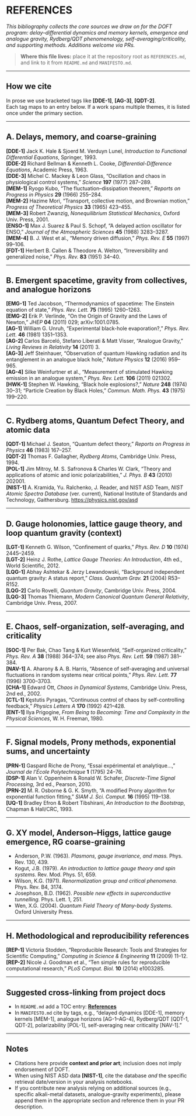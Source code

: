 # REFERENCES

_This bibliography collects the core sources we draw on for the DOFT program: delay–differential dynamics and memory kernels, emergence and analogue gravity, Rydberg/QDT phenomenology, self-averaging/criticality, and supporting methods. Additions welcome via PRs._

> **Where this file lives:** place it at the repository root as `REFERENCES.md`, and link to it from `README.md` and `MANIFESTO.md`.

---

## How we cite

In prose we use bracketed tags like **[DDE-1]**, **[AG-3]**, **[QDT-2]**.  
Each tag maps to an entry below. If a work spans multiple themes, it is listed once under the primary section.

---

## A. Delays, memory, and coarse-graining

**[DDE-1]** Jack K. Hale & Sjoerd M. Verduyn Lunel, _Introduction to Functional Differential Equations_, Springer, 1993.  
**[DDE-2]** Richard Bellman & Kenneth L. Cooke, _Differential-Difference Equations_, Academic Press, 1963.  
**[DDE-3]** Michel C. Mackey & Leon Glass, “Oscillation and chaos in physiological control systems,” _Science_ **197** (1977) 287–289.  
**[MEM-1]** Ryogo Kubo, “The fluctuation–dissipation theorem,” _Reports on Progress in Physics_ **29** (1966) 255–284.  
**[MEM-2]** Hazime Mori, “Transport, collective motion, and Brownian motion,” _Progress of Theoretical Physics_ **33** (1965) 423–455.  
**[MEM-3]** Robert Zwanzig, _Nonequilibrium Statistical Mechanics_, Oxford Univ. Press, 2001.  
**[ENSO-1]** Max J. Suarez & Paul S. Schopf, “A delayed action oscillator for ENSO,” _Journal of the Atmospheric Sciences_ **45** (1988) 3283–3287.  
**[MEM-4]** B. J. West et al., “Memory driven diffusion,” _Phys. Rev. E_ **55** (1997) 99–106.  
**[FDT-1]** Herbert B. Callen & Theodore A. Welton, “Irreversibility and generalized noise,” _Phys. Rev._ **83** (1951) 34–40.

---

## B. Emergent spacetime, gravity from collectives, and analogue horizons

**[EMG-1]** Ted Jacobson, “Thermodynamics of spacetime: The Einstein equation of state,” _Phys. Rev. Lett._ **75** (1995) 1260–1263.  
**[EMG-2]** Erik P. Verlinde, “On the Origin of Gravity and the Laws of Newton,” _JHEP_ **04** (2011) 029; arXiv:1001.0785.  
**[AG-1]** William G. Unruh, “Experimental black-hole evaporation?,” _Phys. Rev. Lett._ **46** (1981) 1351–1353.  
**[AG-2]** Carlos Barceló, Stefano Liberati & Matt Visser, “Analogue Gravity,” _Living Reviews in Relativity_ **14** (2011) 3.  
**[AG-3]** Jeff Steinhauer, “Observation of quantum Hawking radiation and its entanglement in an analogue black hole,” _Nature Physics_ **12** (2016) 959–965.  
**[AG-4]** Silke Weinfurtner et al., “Measurement of stimulated Hawking emission in an analogue system,” _Phys. Rev. Lett._ **106** (2011) 021302.  
**[HWK-1]** Stephen W. Hawking, “Black hole explosions?,” _Nature_ **248** (1974) 30–31; “Particle Creation by Black Holes,” _Commun. Math. Phys._ **43** (1975) 199–220.

---

## C. Rydberg atoms, Quantum Defect Theory, and atomic data

**[QDT-1]** Michael J. Seaton, “Quantum defect theory,” _Reports on Progress in Physics_ **46** (1983) 167–257.  
**[QDT-2]** Thomas F. Gallagher, _Rydberg Atoms_, Cambridge Univ. Press, 1994.  
**[POL-1]** Jim Mitroy, M. S. Safronova & Charles W. Clark, “Theory and applications of atomic and ionic polarizabilities,” _J. Phys. B_ **43** (2010) 202001.  
**[NIST-1]** A. Kramida, Yu. Ralchenko, J. Reader, and NIST ASD Team, _NIST Atomic Spectra Database_ (ver. current), National Institute of Standards and Technology, Gaithersburg. https://physics.nist.gov/asd

---

## D. Gauge holonomies, lattice gauge theory, and loop quantum gravity (context)

**[LGT-1]** Kenneth G. Wilson, “Confinement of quarks,” _Phys. Rev. D_ **10** (1974) 2445–2459.  
**[LGT-2]** Heinz J. Rothe, _Lattice Gauge Theories: An Introduction_, 4th ed., World Scientific, 2012.  
**[LQG-1]** Abhay Ashtekar & Jerzy Lewandowski, “Background independent quantum gravity: A status report,” _Class. Quantum Grav._ **21** (2004) R53–R152.  
**[LQG-2]** Carlo Rovelli, _Quantum Gravity_, Cambridge Univ. Press, 2004.  
**[LQG-3]** Thomas Thiemann, _Modern Canonical Quantum General Relativity_, Cambridge Univ. Press, 2007.

---

## E. Chaos, self-organization, self-averaging, and criticality

**[SOC-1]** Per Bak, Chao Tang & Kurt Wiesenfeld, “Self-organized criticality,” _Phys. Rev. A_ **38** (1988) 364–374; see also _Phys. Rev. Lett._ **59** (1987) 381–384.  
**[NAV-1]** A. Aharony & A. B. Harris, “Absence of self-averaging and universal fluctuations in random systems near critical points,” _Phys. Rev. Lett._ **77** (1996) 3700–3703.  
**[CHA-1]** Edward Ott, _Chaos in Dynamical Systems_, Cambridge Univ. Press, 2nd ed., 2002.  
**[CTL-1]** Kęstutis Pyragas, “Continuous control of chaos by self-controlling feedback,” _Physics Letters A_ **170** (1992) 421–428.  
**[ENT-1]** Ilya Prigogine, _From Being to Becoming: Time and Complexity in the Physical Sciences_, W. H. Freeman, 1980.

---

## F. Signal models, Prony methods, exponential sums, and uncertainty

**[PRN-1]** Gaspard Riche de Prony, “Essai expérimental et analytique…,” _Journal de l’École Polytechnique_ **1** (1795) 24–76.  
**[DSP-1]** Alan V. Oppenheim & Ronald W. Schafer, _Discrete-Time Signal Processing_, 3rd ed., Pearson, 2010.  
**[PRN-2]** M. R. Osborne & G. K. Smyth, “A modified Prony algorithm for exponential function fitting,” _SIAM J. Sci. Comput._ **16** (1995) 119–138.  
**[UQ-1]** Bradley Efron & Robert Tibshirani, _An Introduction to the Bootstrap_, Chapman & Hall/CRC, 1993.


---

## G. XY model, Anderson–Higgs, lattice gauge emergence, RG coarse-graining

- Anderson, P.W. (1963). *Plasmons, gauge invariance, and mass.* Phys. Rev. 130, 439.
- Kogut, J.B. (1979). *An introduction to lattice gauge theory and spin systems.* Rev. Mod. Phys. 51, 659.
- Wilson, K.G. (1971). *Renormalization group and critical phenomena.* Phys. Rev. B4, 3174.
- Josephson, B.D. (1962). *Possible new effects in superconductive tunnelling.* Phys. Lett. 1, 251.
- Wen, X.G. (2004). *Quantum Field Theory of Many-body Systems.* Oxford University Press.


---

## H. Methodological and reproducibility references

**[REP-1]** Victoria Stodden, “Reproducible Research: Tools and Strategies for Scientific Computing,” _Computing in Science & Engineering_ **11** (2009) 11–12.  
**[REP-2]** Nicole J. Goodman et al., “Ten simple rules for reproducible computational research,” _PLoS Comput. Biol._ **10** (2014) e1003285.

---

## Suggested cross-linking from project docs

- In `README.md` add a TOC entry: **[References](./REFERENCES.md)**  
- In `MANIFESTO.md` cite by tags, e.g., “delayed dynamics [DDE-1], memory kernels [MEM-1], analogue horizons [AG-1–AG-4], Rydberg/QDT [QDT-1, QDT-2], polarizability [POL-1], self-averaging near criticality [NAV-1].”

---

## Notes

- Citations here provide **context and prior art**; inclusion does not imply endorsement of DOFT.  
- When using NIST ASD data **[NIST-1]**, cite the database _and_ the specific retrieval date/version in your analysis notebooks.  
- If you contribute new analysis relying on additional sources (e.g., specific alkali-metal datasets, analogue-gravity experiments), please append them in the appropriate section and reference them in your PR description.


